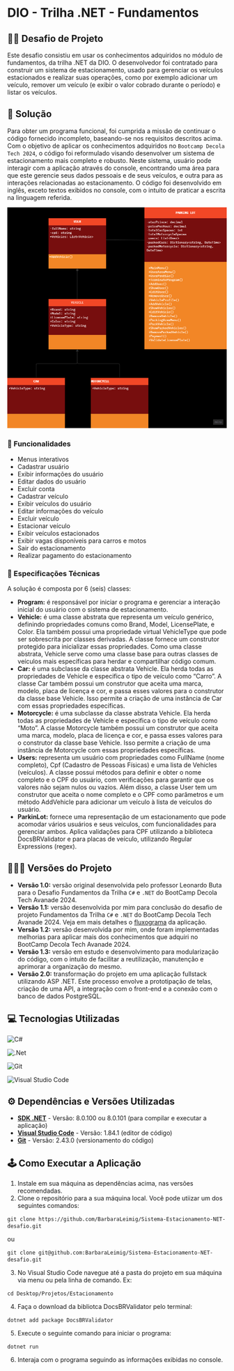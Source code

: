 # DIO - Trilha .NET - Fundamentos

## 🐱‍👤 Desafio de Projeto 
Este desafio consistiu em usar os conhecimentos adquiridos no módulo de fundamentos, da trilha .NET da DIO. O desenvolvedor foi contratado para construir um sistema de estacionamento, usado para gerenciar os veículos estacionados e realizar suas operações, como por exemplo adicionar um veículo, remover um veículo (e exibir o valor cobrado durante o período) e listar os veículos.

## 🎯 Solução
Para obter um programa funcional, foi cumprida a missão de continuar o código fornecido incompleto, baseando-se nos requisitos descritos acima. Com o objetivo de aplicar os conhecimentos adquiridos no `Bootcamp Decola Tech 2024`, o código foi reformulado visando desenvolver um sistema de estacionamento mais completo e robusto. Neste sistema, usuário pode interagir com a aplicação através do console, encontrando uma área para que este gerencie seus dados pessoais e de seus veículos, e outra para as interações relacionadas ao estacionamento. O código foi desenvolvido em inglês, exceto textos exibidos no console, com o intuito de praticar a escrita na linguagem referida.

<img width="700" src="https://github.com/BarbaraLeimig/Sistema-Estacionamento-NET-desafio/blob/main/diagrama_uml_estacionamento.png">

### 📄 Funcionalidades
- Menus interativos
- Cadastrar usuário
- Exibir informações do usuário
- Editar dados do usuário
- Excluir conta
- Cadastrar veículo
- Exibir veículos do usuário
- Editar informações do veículo
- Excluir veículo
- Estacionar veículo
- Exibir veículos estacionados
- Exibir vagas disponíveis para carros e motos
- Sair do estacionamento
- Realizar pagamento do estacionamento

### 📖 Especificações Técnicas

A solução é composta por 6 (seis) classes:
- **Program:** é responsável por iniciar o programa e gerenciar a interação inicial do usuário com o sistema de estacionamento.
- **Vehicle:** é uma classe abstrata que representa um veículo genérico, definindo propriedades comuns como Brand, Model, LicensePlate, e Color. Ela também possui uma propriedade virtual VehicleType que pode ser sobrescrita por classes derivadas. A classe fornece um construtor protegido para inicializar essas propriedades. Como uma classe abstrata, Vehicle serve como uma classe base para outras classes de veículos mais específicas para herdar e compartilhar código comum.
- **Car:** é uma subclasse da classe abstrata Vehicle. Ela herda todas as propriedades de Vehicle e especifica o tipo de veículo como “Carro”. A classe Car também possui um construtor que aceita uma marca, modelo, placa de licença e cor, e passa esses valores para o construtor da classe base Vehicle. Isso permite a criação de uma instância de Car com essas propriedades específicas.
- **Motorcycle:** é uma subclasse da classe abstrata Vehicle. Ela herda todas as propriedades de Vehicle e especifica o tipo de veículo como “Moto”. A classe Motorcycle também possui um construtor que aceita uma marca, modelo, placa de licença e cor, e passa esses valores para o construtor da classe base Vehicle. Isso permite a criação de uma instância de Motorcycle com essas propriedades específicas.
- **Users:** representa um usuário com propriedades como FullName (nome completo), Cpf (Cadastro de Pessoas Físicas) e uma lista de Vehicles (veículos). A classe possui métodos para definir e obter o nome completo e o CPF do usuário, com verificações para garantir que os valores não sejam nulos ou vazios. Além disso, a classe User tem um construtor que aceita o nome completo e o CPF como parâmetros e um método AddVehicle para adicionar um veículo à lista de veículos do usuário.
- **ParkinLot:** fornece uma representação de um estacionamento que pode acomodar vários usuários e seus veículos, com funcionalidades para gerenciar ambos. Aplica validações para CPF utilizando a biblioteca DocsBRValidator e para placas de veículo, utilizando Regular Expressions (regex).

## 👩🏻‍💻 Versões do Projeto
- **Versão 1.0:** versão original desenvolvida pelo professor Leonardo Buta para o Desafio Fundamentos da Trilha `C#` e `.NET` do BootCamp Decola Tech Avanade 2024.
- **Versão 1.1:** versão desenvolvida por mim para conclusão do desafio de projeto Fundamentos da Trilha `C#` e `.NET` do BootCamp Decola Tech Avanade 2024. Veja em mais detalhes o [fluxograma](https://modeler.cloud.camunda.io/share/f8ed33a4-34a9-4632-89cc-de8002915beb) da aplicação.
- **Versão 1.2:**  versão desenvolvida por mim, onde foram implementadas melhorias para aplicar mais dos conhecimentos que adquiri no BootCamp Decola Tech Avanade 2024.
- **Versão 1.3:** versão em estudo e desenvolvimento para modularização do código, com o intuito de facilitar a reutilização, manutenção e aprimorar a organização do mesmo.
- **Versão 2.0:** transformação do projeto em uma aplicação fullstack utilizando ASP .NET. Este processo envolve a prototipação de telas, criação de uma API, a integração com o front-end e a conexão com o banco de dados PostgreSQL.

## 💻 Tecnologias Utilizadas
![C#](https://img.shields.io/badge/c%23-%23239120.svg?style=for-the-badge&logo=csharp&logoColor=white)

![.Net](https://img.shields.io/badge/.NET-5C2D91?style=for-the-badge&logo=.net&logoColor=white)

![Git](https://img.shields.io/badge/git-%23F05033.svg?style=for-the-badge&logo=git&logoColor=white)

![Visual Studio Code](https://img.shields.io/badge/Visual%20Studio%20Code-0078d7.svg?style=for-the-badge&logo=visual-studio-code&logoColor=white)

## ⚙ Dependências e Versões Utilizadas
- **[SDK .NET](https://dotnet.microsoft.com/pt-br/download)** - Versão: 8.0.100 ou 8.0.101 (para compilar e executar a aplicação)
- **[Visual Studio Code](https://code.visualstudio.com/download)** - Versão: 1.84.1 (editor de código)
- **[Git](https://git-scm.com/downloads)** - Versão: 2.43.0 (versionamento do código)

## 🕹 Como Executar a Aplicação
1. Instale em sua máquina as dependências acima, nas versões recomendadas.
2. Clone o repositório para a sua máquina local. Você pode utiizar um dos seguintes comandos:
```
git clone https://github.com/BarbaraLeimig/Sistema-Estacionamento-NET-desafio.git
```
ou
```
git clone git@github.com:BarbaraLeimig/Sistema-Estacionamento-NET-desafio.git
```
3. No Visual Studio Code navegue até a pasta do projeto em sua máquina via menu ou pela linha de comando. Ex:
```
cd Desktop/Projetos/Estacionamento
```
4. Faça o download da bibliotca DocsBRValidator pelo terminal:
```
dotnet add package DocsBRValidator
```
5. Execute o seguinte comando para iniciar o programa:
```
dotnet run
```
6. Interaja com o programa seguindo as informações exibidas no console.
